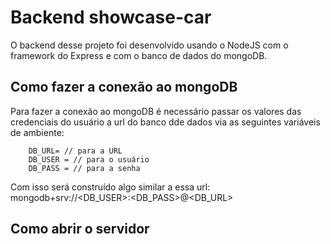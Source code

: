 # Backend showcase-car

O backend desse projeto foi desenvolvido usando o NodeJS com o framework do Express e com o banco de dados do mongoDB.

## Como fazer a conexão ao mongoDB

Para fazer a conexão ao mongoDB é necessário passar os valores das credenciais do usuário a url do banco dde dados via as seguintes variáveis de ambiente:
```
    DB_URL= // para a URL
    DB_USER = // para o usuário
    DB_PASS = // para a senha
```
Com isso será construído algo similar a essa url: mongodb+srv://<DB_USER>:<DB_PASS>@<DB_URL>

## Como abrir o servidor

